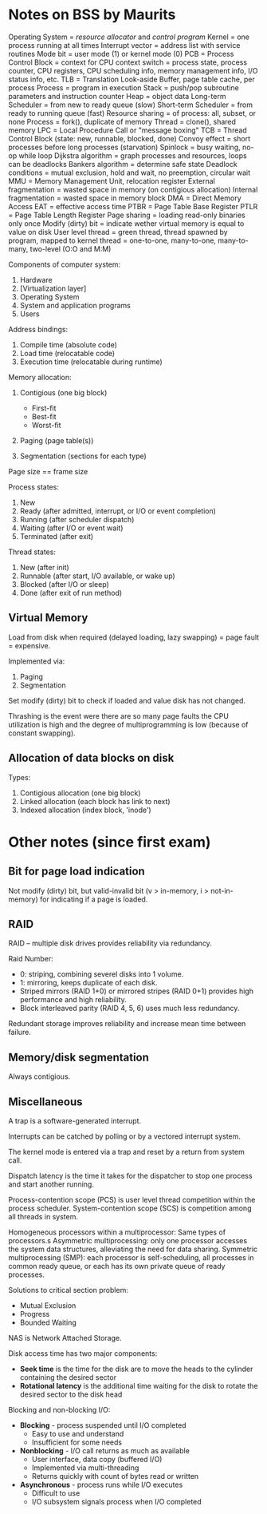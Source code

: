 # Notes on BSS by Maurits

Operating System		 = _resource allocator_ and _control program_
Kernel					 = one process running at all times
Interrupt vector		 = address list with service routines
Mode bit				 = user mode (1) or kernel mode (0)
PCB						 = Process Control Block
						 = context for CPU context switch
						 = process state, process counter, CPU registers, CPU scheduling info, memory management info, I/O status info, etc.
TLB						 = Translation Look-aside Buffer, page table cache, per process
Process					 = program in execution
Stack					 = push/pop subroutine parameters and instruction counter
Heap					 = object data
Long-term Scheduler		 = from new to ready queue (slow)
Short-term Scheduler	 = from ready to running queue (fast)
Resource sharing		 = of process: all, subset, or none
Process					 = fork(), duplicate of memory
Thread					 = clone(), shared memory
LPC						 = Local Procedure Call or "message boxing"
TCB						 = Thread Control Block (state: new, runnable, blocked, done)
Convoy effect			 = short processes before long processes (starvation)
Spinlock				 = busy waiting, no-op while loop
Dijkstra algorithm		 = graph processes and resources, loops can be deadlocks
Bankers algorithm		 = determine safe state
Deadlock conditions		 = mutual exclusion, hold and wait, no preemption, circular wait
MMU						 = Memory Management Unit, relocation register
External fragmentation	 = wasted space in memory (on contigious allocation)
Internal fragmentation	 = wasted space in memory block
DMA						 = Direct Memory Access
EAT						 = effective access time
PTBR					 = Page Table Base Register
PTLR					 = Page Table Length Register
Page sharing			 = loading read-only binaries only once
Modify (dirty) bit		 = indicate wether virtual memory is equal to value on disk
User level thread		 = green thread, thread spawned by program, mapped to kernel thread
						 = one-to-one, many-to-one, many-to-many, two-level (O:O and M:M)


Components of computer system:

1. Hardware
2. [Virtualization layer]
3. Operating System
4. System and application programs
5. Users

Address bindings:

1. Compile time (absolute code)
2. Load time (relocatable code)
3. Execution time (relocatable during runtime)

Memory allocation:

1. Contigious (one big block)

	- First-fit
	- Best-fit
	- Worst-fit

2. Paging (page table(s))
3. Segmentation (sections for each type)

Page size == frame size

Process states:

1. New
2. Ready (after admitted, interrupt, or I/O or event completion)
3. Running (after scheduler dispatch)
4. Waiting (after I/O or event wait)
5. Terminated (after exit)

Thread states:

1. New (after init)
2. Runnable (after start, I/O available, or wake up)
3. Blocked (after I/O or sleep)
4. Done (after exit of run method)

## Virtual Memory

Load from disk when required (delayed loading, lazy swapping) = page fault = expensive.

Implemented via:

1. Paging
2. Segmentation

Set modify (dirty) bit to check if loaded and value disk has not changed.

Thrashing is the event were there are so many page faults the CPU utilization is high and the degree of multiprogramming is low (because of constant swapping).

## Allocation of data blocks on disk

Types:

1. Contigious allocation (one big block)
2. Linked allocation (each block has link to next)
3. Indexed allocation (index block, 'inode')

# Other notes (since first exam)

## Bit for page load indication

Not modify (dirty) bit, but valid-invalid bit (v > in-memory, i > not-in-memory) for indicating if a page is loaded.

## RAID

RAID – multiple disk drives provides reliability via redundancy.

Raid Number:
- 0: striping, combining severel disks into 1 volume.
- 1: mirroring, keeps duplicate of each disk.
- Striped mirrors (RAID 1+0) or mirrored stripes (RAID 0+1) provides high performance and high reliability.
- Block interleaved parity (RAID 4, 5, 6) uses much less redundancy.

Redundant storage improves reliability and increase mean time between failure.

## Memory/disk segmentation

Always contigious.

## Miscellaneous

A trap is a software-generated interrupt.

Interrupts can be catched by polling or by a vectored interrupt system.

The kernel mode is entered via a trap and reset by a return from system call.

Dispatch latency is the time it takes for the dispatcher to stop one process and start another running.

Process-contention scope (PCS) is user level thread competition within the process scheduler.
System-contention scope (SCS) is competition among all threads in system.

Homogeneous processors within a multiprocessor: Same types of processors.s
Asymmetric multiprocessing: only one processor accesses the system data structures, alleviating the need for data sharing.
Symmetric multiprocessing (SMP): each processor is self-scheduling, all processes in common ready queue, or each has its own private queue of ready processes.

Solutions to critical section problem:

- Mutual Exclusion
- Progress
- Bounded Waiting

NAS is Network Attached Storage.

Disk access time has two major components:

- __Seek time__ is the time for the disk are to move the heads to the cylinder containing the desired sector
- __Rotational latency__ is the additional time waiting for the disk to rotate the desired sector to the disk head

Blocking and non-blocking I/O:

- __Blocking__ - process suspended until I/O completed
	- Easy to use and understand
	- Insufficient for some needs
- __Nonblocking__ - I/O call returns as much as available
	- User interface, data copy (buffered I/O)
	- Implemented via multi-threading
	- Returns quickly with count of bytes read or written
- __Asynchronous__ - process runs while I/O executes
	- Difficult to use
	- I/O subsystem signals process when I/O completed
